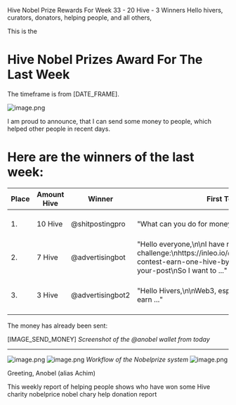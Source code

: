Hive Nobel Prize Rewards For Week 33 - 20 Hive - 3 Winners
Hello hivers, curators, donators, helping people, and all others,

This is the
# Hive Nobel Prizes Award For The Last Week
The timeframe is from [DATE_FRAME].

![image.png](https://files.peakd.com/file/peakd-hive/anobel/23wgU5QrADfW17UpV728xedX7gC8tRcBDB9vDg8N39QbJU5cXyK6zcvLGPH28LwuTZYkk.png)

I am proud to announce, that I can send some money to people, which helped other people in recent days.

# Here are the winners of the last week:

|Place|Amount Hive|Winner|First Ten Words|Url|Image|
|-|-|-|-|-|-|
|1.|10 Hive|@shitpostingpro|"What can you do for money?\n\nfollow @achimmertens"|https://peakd.com/hive-167922/@shitpostingpro/my-shittiest-shitpost-so-far|null|
|2.|7 Hive|@advertisingbot|"Hello everyone,\n\nI have read the following challenge:\nhttps://inleo.io/@advertisingbot2/advertising-contest-earn-one-hive-by-writing-two-words-in-your-post\nSo I want to ..."|https://peakd.com/hive-167922/@advertisingbot/i-want-to-earn-one-hive|null|
|3.|3 Hive|@advertisingbot2|"Hello Hivers,\n\nWeb3, especially Hive, is a great tool to earn ..."|https://peakd.com/hive-154303/@advertisingbot2/advertising-contest-earn-one-hive-by-writing-two-words-in-your-post|![grafik.png](https://files.peakd.com/file/peakd-hive/advertisingbot2/243fzm7JBrwodQNuQHiBRfwJ27JYc8pp9VSGXa1ruNetSr9EzpWNtPTQ6yKJkdAkQtJRB.png)|



The money has already been sent:

[IMAGE_SEND_MONEY]
*Screenshot of the @anobel wallet from today*

--- 
![image.png](https://files.peakd.com/file/peakd-hive/anobel/23t79QKG7fJh2yqmZXxqsnHUieWodfrg8Q7iypCaG3HVexRxVugD3gnKqvvWfuNUyLXiY.png)
![image.png](https://files.peakd.com/file/peakd-hive/anobel/23vsmbzaM8PtfucVYFSj5gtesXtWAG7YkhtXvUDXQARn9A4DXULKTLimnMvdWnZDnXxgg.png)
*Workflow of the Nobelprize system*
![image.png](https://files.peakd.com/file/peakd-hive/anobel/23tGVGGcMFppCQZggFSHaDkZpojPUSRBJzCh4C6y4xs3gU6Fdf3VtZtdzQ6tAgnTV2G1n.png)

Greeting, Anobel (alias Achim)



This weekly report of helping people shows who have won some Hive
charity nobelprice nobel chary help donation report